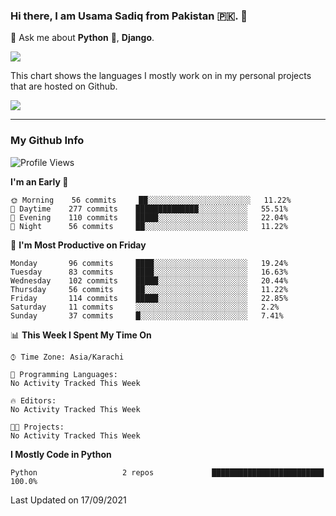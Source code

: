 ### Hi there, I am Usama Sadiq from Pakistan 🇵🇰. 👋

💬 Ask me about **Python** 🐍, **Django**. <!-- , Testing, Docker, Jenkins Automation, -->

<!--  
🗣 I love to talk about
  - Automating day-to-day stuff using Python
  - **Urdu Literature** 📚, **Anime** 💻, **Manga** 📜, **Light Novels** 📜, **Comics** 📱.  
-->

<img align="center" src="https://github-readme-stats.vercel.app/api?username=UsamaSadiq&custom_title=My Stats&show_icons=true&theme=dark&count_private=true&include_all_commits=true" />

This chart shows the languages I mostly work on in my personal projects that are hosted on Github.

<img align="center" src="https://github-readme-stats.vercel.app/api/top-langs/?username=UsamaSadiq&langs_count=10&layout=compact" />

--- 
### My Github Info
<!--START_SECTION:waka-->
![Profile Views](http://img.shields.io/badge/Profile%20Views-0-blue)

**I'm an Early 🐤** 

```text
🌞 Morning    56 commits     ██░░░░░░░░░░░░░░░░░░░░░░░   11.22% 
🌆 Daytime    277 commits    ██████████████░░░░░░░░░░░   55.51% 
🌃 Evening    110 commits    █████░░░░░░░░░░░░░░░░░░░░   22.04% 
🌙 Night      56 commits     ██░░░░░░░░░░░░░░░░░░░░░░░   11.22%

```
📅 **I'm Most Productive on Friday** 

```text
Monday       96 commits     ████░░░░░░░░░░░░░░░░░░░░░   19.24% 
Tuesday      83 commits     ████░░░░░░░░░░░░░░░░░░░░░   16.63% 
Wednesday    102 commits    █████░░░░░░░░░░░░░░░░░░░░   20.44% 
Thursday     56 commits     ██░░░░░░░░░░░░░░░░░░░░░░░   11.22% 
Friday       114 commits    █████░░░░░░░░░░░░░░░░░░░░   22.85% 
Saturday     11 commits     ░░░░░░░░░░░░░░░░░░░░░░░░░   2.2% 
Sunday       37 commits     █░░░░░░░░░░░░░░░░░░░░░░░░   7.41%

```


📊 **This Week I Spent My Time On** 

```text
⌚︎ Time Zone: Asia/Karachi

💬 Programming Languages: 
No Activity Tracked This Week

🔥 Editors: 
No Activity Tracked This Week

🐱‍💻 Projects: 
No Activity Tracked This Week

```

**I Mostly Code in Python** 

```text
Python                   2 repos             █████████████████████████   100.0%

```



 Last Updated on 17/09/2021
<!--END_SECTION:waka-->
<!--
**UsamaSadiq/UsamaSadiq** is a ✨ _special_ ✨ repository because its `README.md` (this file) appears on your GitHub profile.

Here are some ideas to get you started:

- 🔭 I’m currently working on ...
- 🌱 I’m currently learning ...
- 👯 I’m looking to collaborate on ...
- 🤔 I’m looking for help with ...
- 📫 How to reach me: ...
- 😄 Pronouns: ...
- ⚡ Fun fact: ...
-->
